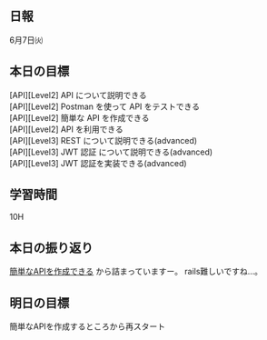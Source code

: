## 日報
6月7日㈫
## 本日の目標
[API][Level2] API について説明できる <br>
[API][Level2] Postman を使って API をテストできる<br>
[API][Level2] 簡単な API を作成できる<br>
[API][Level2] API を利用できる<br>
[API][Level3] REST について説明できる(advanced)<br>
[API][Level3] JWT 認証 について説明できる(advanced)<br>
[API][Level3] JWT 認証を実装できる(advanced)<br>

## 学習時間
10H

## 本日の振り返り
[簡単なAPIを作成できる](https://github.com/APPRENTICE-jp/serverside-apprentice/blob/1st/quest/technologies/api/EASY_API.md)
から詰まっていますー。
rails難しいですね…。

## 明日の目標
簡単なAPIを作成するところから再スタート
